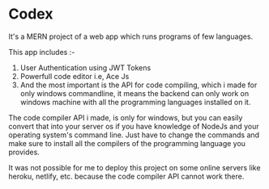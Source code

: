 # Codex
It's a MERN project of a web app which runs programs of few languages.

This app includes :-

1. User Authentication using JWT Tokens
2. Powerfull code editor i.e, Ace Js
3. And the most important is the API for code compiling, which i made for only windows commandline, it means the backend can only work on windows machine with all the programming languages installed on it.

The code compiler API i made, is only for windows, but you can easily convert that into your server os if you have knowledge of NodeJs and your operating system's command line. Just have to change the commands and make sure to install all the compilers of the programming language you provides.

It was not possible for me to deploy this project on some online servers like heroku, netlify, etc. because the code compiler API cannot work there.
